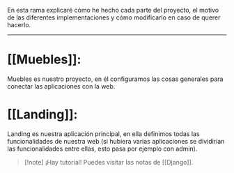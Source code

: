 En esta rama explicaré cómo he hecho cada parte del proyecto, el motivo de las diferentes implementaciones y cómo modificarlo en caso de querer hacerlo.
___
# [[Muebles]]:
Muebles es nuestro proyecto, en él configuramos las cosas generales para conectar las aplicaciones con la web.
# [[Landing]]:
Landing es nuestra aplicación principal, en ella definimos todas las funcionalidades de nuestra web (si hubiera varias aplicaciones se dividirían las funcionalidades entre ellas, esto pasa por ejemplo con admin).
>[!note] ¡Hay tutorial!
>Puedes visitar las notas de [[Django]].